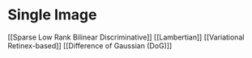# Single Image
[[Sparse Low Rank Bilinear Discriminative]]
[[Lambertian]]
[[Variational Retinex-based]]
[[Difference of Gaussian (DoG)]]
